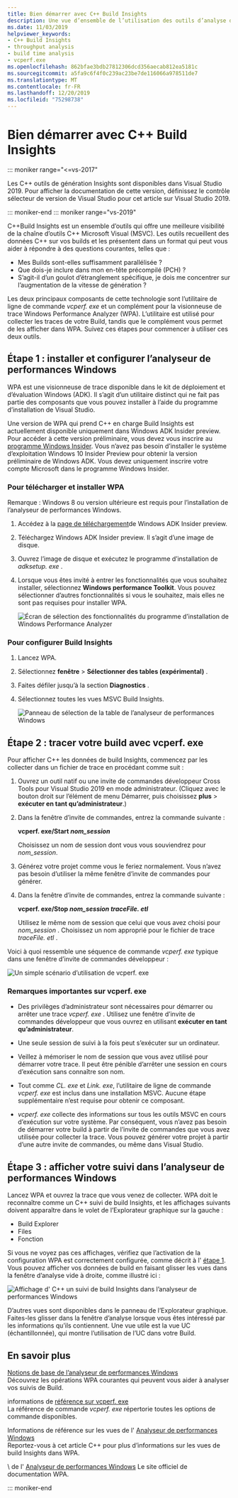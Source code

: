 ```yaml
---
title: Bien démarrer avec C++ Build Insights
description: Une vue d’ensemble de l’utilisation des outils d’analyse des performances au moment de la génération qui font C++ partie de build Insights.
ms.date: 11/03/2019
helpviewer_keywords:
- C++ Build Insights
- throughput analysis
- build time analysis
- vcperf.exe
ms.openlocfilehash: 862bfae3bdb27812306dcd356aecab812ea5181c
ms.sourcegitcommit: a5fa9c6f4f0c239ac23be7de116066a978511de7
ms.translationtype: MT
ms.contentlocale: fr-FR
ms.lasthandoff: 12/20/2019
ms.locfileid: "75298738"
---
```

# <a name="get-started-with-c-build-insights"></a>Bien démarrer avec C++ Build Insights

::: moniker range="<=vs-2017"

Les C++ outils de génération Insights sont disponibles dans Visual Studio 2019. Pour afficher la documentation de cette version, définissez le contrôle sélecteur de version de Visual Studio pour cet article sur Visual Studio 2019.

::: moniker-end
::: moniker range="vs-2019"

C++Build Insights est un ensemble d’outils qui offre une meilleure visibilité de la chaîne d’outils C++ Microsoft Visual (MSVC). Les outils recueillent des données C++ sur vos builds et les présentent dans un format qui peut vous aider à répondre à des questions courantes, telles que :

- Mes Builds sont-elles suffisamment parallélisée ?
- Que dois-je inclure dans mon en-tête précompilé (PCH) ?
- S’agit-il d’un goulot d’étranglement spécifique, je dois me concentrer sur l’augmentation de la vitesse de génération ?

Les deux principaux composants de cette technologie sont l’utilitaire de ligne de commande *vcperf. exe* et un complément pour la visionneuse de trace Windows Performance Analyzer (WPA). L’utilitaire est utilisé pour collecter les traces de votre Build, tandis que le complément vous permet de les afficher dans WPA. Suivez ces étapes pour commencer à utiliser ces deux outils.

## <a name="step-1-install-and-configure-windows-performance-analyzer"></a>Étape 1 : installer et configurer l’analyseur de performances Windows

WPA est une visionneuse de trace disponible dans le kit de déploiement et d’évaluation Windows (ADK). Il s’agit d’un utilitaire distinct qui ne fait pas partie des composants que vous pouvez installer à l’aide du programme d’installation de Visual Studio.

Une version de WPA qui prend C++ en charge Build Insights est actuellement disponible uniquement dans Windows ADK Insider preview. Pour accéder à cette version préliminaire, vous devez vous inscrire au [programme Windows Insider](https://insider.windows.com). Vous n’avez pas besoin d’installer le système d’exploitation Windows 10 Insider Preview pour obtenir la version préliminaire de Windows ADK. Vous devez uniquement inscrire votre compte Microsoft dans le programme Windows Insider.

### <a name="to-download-and-install-wpa"></a>Pour télécharger et installer WPA

Remarque : Windows 8 ou version ultérieure est requis pour l’installation de l’analyseur de performances Windows.

1. Accédez à la [page de téléchargement](https://www.microsoft.com/en-us/software-download/windowsinsiderpreviewADK)de Windows ADK Insider preview.

1. Téléchargez Windows ADK Insider preview. Il s’agit d’une image de disque.

1. Ouvrez l’image de disque et exécutez le programme d’installation de *adksetup. exe* .

1. Lorsque vous êtes invité à entrer les fonctionnalités que vous souhaitez installer, sélectionnez **Windows performance Toolkit**. Vous pouvez sélectionner d’autres fonctionnalités si vous le souhaitez, mais elles ne sont pas requises pour installer WPA.

   ![Écran de sélection des fonctionnalités du programme d’installation de Windows Performance Analyzer](media/wpa-installation.png)

### <a name="configuration-steps"></a>Pour configurer Build Insights

1. Lancez WPA.

1. Sélectionnez **fenêtre** > **Sélectionner des tables (expérimental)** .

1. Faites défiler jusqu’à la section **Diagnostics** .

1. Sélectionnez toutes les vues MSVC Build Insights.

   ![Panneau de sélection de la table de l’analyseur de performances Windows](media/wpa-configuration.png)

## <a name="step-2-trace-your-build-with-vcperfexe"></a>Étape 2 : tracer votre build avec vcperf. exe

Pour afficher C++ les données de build Insights, commencez par les collecter dans un fichier de trace en procédant comme suit :

1. Ouvrez un outil natif ou une invite de commandes développeur Cross Tools pour Visual Studio 2019 en mode administrateur. (Cliquez avec le bouton droit sur l’élément de menu Démarrer, puis choisissez **plus** > **exécuter en tant qu’administrateur**.)

1. Dans la fenêtre d’invite de commandes, entrez la commande suivante :

   **vcperf. exe/Start _nom_session_**

   Choisissez un nom de session dont vous vous souviendrez pour *nom_session*.

1. Générez votre projet comme vous le feriez normalement. Vous n’avez pas besoin d’utiliser la même fenêtre d’invite de commandes pour générer.

1. Dans la fenêtre d’invite de commandes, entrez la commande suivante :

   **vcperf. exe/Stop _nom_session_ _traceFile. etl_**

   Utilisez le même nom de session que celui que vous avez choisi pour *nom_session* . Choisissez un nom approprié pour le fichier de trace *traceFile. etl* .

Voici à quoi ressemble une séquence de commande *vcperf. exe* typique dans une fenêtre d’invite de commandes développeur :

![Un simple scénario d’utilisation de vcperf. exe](media/vcperf-simple-usage.png)

### <a name="important-notes-about-vcperfexe"></a>Remarques importantes sur vcperf. exe

- Des privilèges d’administrateur sont nécessaires pour démarrer ou arrêter une trace *vcperf. exe* . Utilisez une fenêtre d’invite de commandes développeur que vous ouvrez en utilisant **exécuter en tant qu’administrateur**.

- Une seule session de suivi à la fois peut s’exécuter sur un ordinateur.

- Veillez à mémoriser le nom de session que vous avez utilisé pour démarrer votre trace. Il peut être pénible d’arrêter une session en cours d’exécution sans connaître son nom.

- Tout comme *CL. exe* et *Link. exe*, l’utilitaire de ligne de commande *vcperf. exe* est inclus dans une installation MSVC. Aucune étape supplémentaire n’est requise pour obtenir ce composant.

- *vcperf. exe* collecte des informations sur tous les outils MSVC en cours d’exécution sur votre système. Par conséquent, vous n’avez pas besoin de démarrer votre build à partir de l’invite de commandes que vous avez utilisée pour collecter la trace. Vous pouvez générer votre projet à partir d’une autre invite de commandes, ou même dans Visual Studio.

## <a name="step-3-view-your-trace-in-windows-performance-analyzer"></a>Étape 3 : afficher votre suivi dans l’analyseur de performances Windows

Lancez WPA et ouvrez la trace que vous venez de collecter. WPA doit le reconnaître comme un C++ suivi de build Insights, et les affichages suivants doivent apparaître dans le volet de l’Explorateur graphique sur la gauche :

- Build Explorer
- Files
- Fonction

Si vous ne voyez pas ces affichages, vérifiez que l’activation de la configuration WPA est correctement configurée, comme décrit à l' [étape 1](#configuration-steps). Vous pouvez afficher vos données de build en faisant glisser les vues dans la fenêtre d’analyse vide à droite, comme illustré ici :

![Affichage d' C++ un suivi de build Insights dans l’analyseur de performances Windows](media/wpa-viewing-trace.gif)

D’autres vues sont disponibles dans le panneau de l’Explorateur graphique. Faites-les glisser dans la fenêtre d’analyse lorsque vous êtes intéressé par les informations qu’ils contiennent. Une vue utile est la vue UC (échantillonnée), qui montre l’utilisation de l’UC dans votre Build.

## <a name="more-information"></a>En savoir plus

[Notions de base de l’analyseur de performances Windows](wpa-basics.md)\
Découvrez les opérations WPA courantes qui peuvent vous aider à analyser vos suivis de Build.

informations de [référence sur vcperf. exe](vcperf-reference.md)\
La référence de commande *vcperf. exe* répertorie toutes les options de commande disponibles.

Informations de référence sur les vues de l' [Analyseur de performances Windows](wpa-views-reference.md)\
Reportez-vous à cet article C++ pour plus d’informations sur les vues de build Insights dans WPA.

\ de l' [Analyseur de performances Windows](/windows-hardware/test/wpt/windows-performance-analyzer)
Le site officiel de documentation WPA.

::: moniker-end

